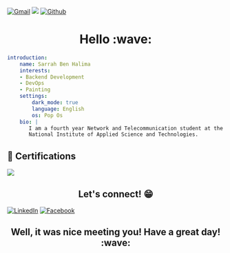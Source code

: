 [![Gmail](https://img.shields.io/badge/-sarrah.ben.halima-c14438?style=flat&logo=Gmail&logoColor=white)](mailto:sarrah.benhalima@insat.ucar.tn) [![](https://visitcount.itsvg.in/api?id=sarwirr&icon=5&color=1)](https://visitcount.itsvg.in) [![Github](https://img.shields.io/github/followers/sarwirr?label=Follow&style=social)](https://github.com/sarwirr) 

<h1 align="center">
    <b>Hello :wave:</b>
</h1>

``` yaml
introduction:
    name: Sarrah Ben Halima
    interests:
    - Backend Development
    - DevOps
    - Painting
    settings:
        dark_mode: true
        language: English
        os: Pop Os
    bio: |
       I am a fourth year Network and Telecommunication student at the
       National Institute of Applied Science and Technologies.     
```


## 🎉 Certifications
<a href="https://www.credly.com/badges/9cbc46c0-171a-47fe-ac2d-cbfc9b5ffd32/public_url"><img src="https://d1.awsstatic.com/certification/badges/AWS-Certified-Developer-Associate_badge_150x150.a8973e238efb2d1b0b24f5282e1ad87eb554e6ef.png"></a>


<h2 align="center">
    <b>Let's connect! 😁</b>
</h2>

[![LinkedIn](https://img.shields.io/badge/LinkedIn-%230077B5.svg?logo=linkedin&logoColor=white)](https://www.linkedin.com/in/sarrah-ben-halima-94509b228/) 
[![Facebook](https://img.shields.io/badge/Facebook-%231877F2.svg?logo=Facebook&logoColor=white)](https://www.facebook.com/sarwirr/)


<h2 align="center">
    <b>Well, it was nice meeting you! Have a great day! :wave:	
</h2>
